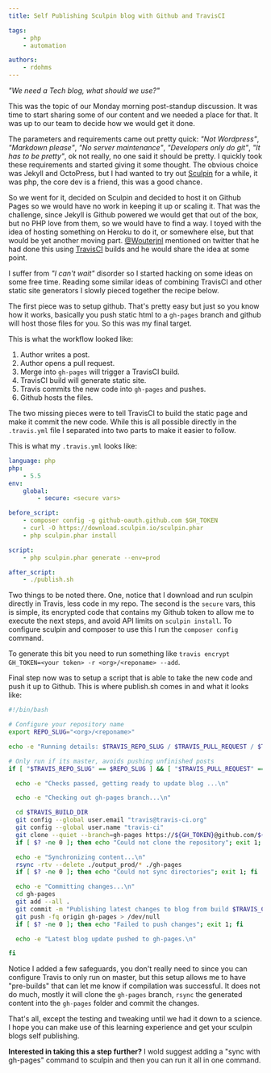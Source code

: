 ```yaml
---
title: Self Publishing Sculpin blog with Github and TravisCI

tags:
    - php
    - automation

authors:
    - rdohms
---
```


*"We need a Tech blog, what should we use?"*

This was the topic of our Monday morning post-standup discussion. It was time to start sharing some of our content and we needed a place for that. It was up to our team to decide how we would get it done.

The parameters and requirements came out pretty quick: *"Not Wordpress"*, *"Markdown please"*, *"No server maintenance"*, *"Developers only do git"*, *"It has to be pretty"*, ok not really, no one said it should be pretty. I quickly took these requirements and started giving it some thought. The obvious choice was Jekyll and OctoPress, but I had wanted to try out [Sculpin](http://sculpin.io) for a while, it was php, the core dev is a friend, this was a good chance.

So we went for it, decided on Sculpin and decided to host it on Github Pages so we would have no work in keeping it up or scaling it. That was the challenge, since Jekyll is Github powered we would get that out of the box, but no PHP love from them, so we would have to find a way. I toyed with the idea of hosting something on Heroku to do it, or somewhere else, but that would be yet another moving part. [@Wouterjnl](https://twitter.com/wouterjnl) mentioned on twitter that he had done this using [TravisCI](http://travis-ci.org) builds and he would share the idea at some point.

I suffer from *"I can't wait"* disorder so I started hacking on some ideas on some free time. Reading some similar ideas of combining TravisCI and other static site generators I slowly pieced together the recipe below. 

The first piece was to setup github. That's pretty easy but just so you know how it works, basically you push static html to a `gh-pages` branch and github will host those files for you. So this was my final target.

This is what the workflow looked like:

1. Author writes a post.
1. Author opens a pull request.
1. Merge into `gh-pages` will trigger a TravisCI build.
1. TravisCI build will generate static site.
1. Travis commits the new code into `gh-pages` and pushes.
1. Github hosts the files.

The two missing pieces were to tell TravisCI to build the static page and make it commit the new code. While this is all possible directly in the `.travis.yml` file I separated into two parts to make it easier to follow.

This is what my `.travis.yml` looks like:

```yml
language: php
php:
    - 5.5
env:
    global:
        - secure: <secure vars>

before_script:
    - composer config -g github-oauth.github.com $GH_TOKEN
    - curl -O https://download.sculpin.io/sculpin.phar
    - php sculpin.phar install

script:
    - php sculpin.phar generate --env=prod

after_script:
    - ./publish.sh
```

Two things to be noted there. One, notice that I download and run sculpin directly in Travis, less code in my repo. The second is the `secure` vars, this is simple, its encrypted code that contains my Github token to allow me to execute the next steps, and avoid API limits on `sculpin install`. To configure sculpin and composer to use this I run the `composer config` command.

To generate this bit you need to run something like `travis encrypt GH_TOKEN=<your token> -r <org>/<reponame> --add`.
    
Final step now was to setup a script that is able to take the new code and push it up to Github. This is where publish.sh comes in and what it looks like:

```sh
#!/bin/bash

# Configure your repository name
export REPO_SLUG="<org>/<reponame>"

echo -e "Running details: $TRAVIS_REPO_SLUG / $TRAVIS_PULL_REQUEST / $TRAVIS_BRANCH / $TRAVIS_BUILD_DIR \n"

# Only run if its master, avoids pushing unfinished posts
if [ "$TRAVIS_REPO_SLUG" == $REPO_SLUG ] && [ "$TRAVIS_PULL_REQUEST" == "false" ] && [ "$TRAVIS_BRANCH" == "master" ]; then

  echo -e "Checks passed, getting ready to update blog ...\n"

  echo -e "Checking out gh-pages branch...\n"

  cd $TRAVIS_BUILD_DIR
  git config --global user.email "travis@travis-ci.org"
  git config --global user.name "travis-ci"
  git clone --quiet --branch=gh-pages https://${GH_TOKEN}@github.com/${REPO_SLUG} gh-pages > /dev/null
  if [ $? -ne 0 ]; then echo "Could not clone the repository"; exit 1; fi

  echo -e "Synchronizing content...\n"
  rsync -rtv --delete ./output_prod/* ./gh-pages
  if [ $? -ne 0 ]; then echo "Could not sync directories"; exit 1; fi

  echo -e "Committing changes...\n"
  cd gh-pages
  git add --all .
  git commit -m "Publishing latest changes to blog from build $TRAVIS_COMMIT (Build #$TRAVIS_BUILD_NUMBER) to gh-pages"
  git push -fq origin gh-pages > /dev/null
  if [ $? -ne 0 ]; then echo "Failed to push changes"; exit 1; fi

  echo -e "Latest blog update pushed to gh-pages.\n"

fi
```

Notice I added a few safeguards, you don't really need to since you can configure Travis to only run on master, but this setup allows me to have "pre-builds" that can let me know if compilation was successful. It does not do much, mostly it will clone the `gh-pages` branch, `rsync` the generated content into the `gh-pages` folder and commit the changes.

That's all, except the testing and tweaking until we had it down to a science. I hope you can make use of this learning experience and get your sculpin blogs self publishing.

**Interested in taking this a step further?** I wold suggest adding a "sync with gh-pages" command to sculpin and then you can run it all in one command.
